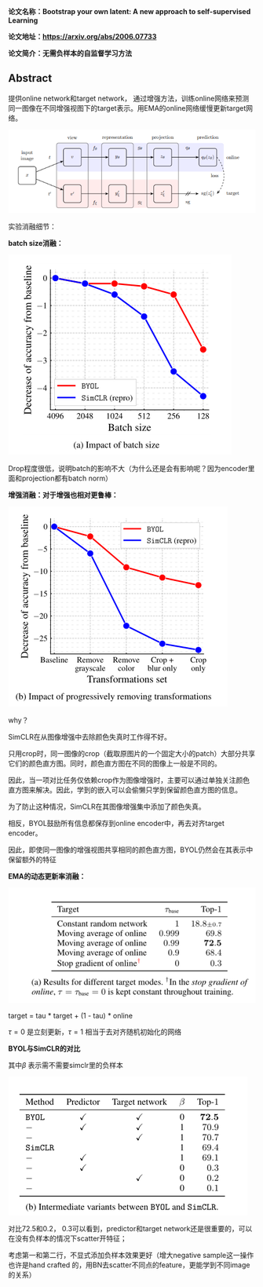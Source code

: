 **论文名称：Bootstrap your own latent: A new approach to self-supervised Learning**

**论文地址：https://arxiv.org/abs/2006.07733**

**论文简介：无需负样本的自监督学习方法**

## Abstract

提供online network和target network， 通过增强方法，训练online网络来预测同一图像在不同增强视图下的target表示。用EMA的online网络缓慢更新target网络。

![image-20230322031355340](./typoraimg/image-20230322031355340.png)

实验消融细节：

**batch size消融：**

![image-20230322040039038](./typoraimg/image-20230322040039038.png)

Drop程度很低，说明batch的影响不大（为什么还是会有影响呢？因为encoder里面和projection都有batch norm）

**增强消融：对于增强也相对更鲁棒：**

![image-20230322040107583](./typoraimg/image-20230322040107583.png)

why？

SimCLR在从图像增强中去除颜色失真时工作得不好。

只用crop时，同一图像的crop（截取原图片的一个固定大小的patch）大部分共享它们的颜色直方图。同时，颜色直方图在不同的图像上一般是不同的。

因此，当一项对比任务仅依赖crop作为图像增强时，主要可以通过单独关注颜色直方图来解决。因此，学到的嵌入可以会偷懒只学到保留颜色直方图的信息。

为了防止这种情况，SimCLR在其图像增强集中添加了颜色失真。

相反，BYOL鼓励所有信息都保存到online encoder中，再去对齐target encoder。

因此，即使同一图像的增强视图共享相同的颜色直方图，BYOL仍然会在其表示中保留额外的特征

**EMA的动态更新率消融：**

![image-20230322033805224](./typoraimg/image-20230322033805224.png)

target = tau * target + (1 - tau) * online

$\tau = 0$ 是立刻更新，$\tau = 1$ 相当于去对齐随机初始化的网络

**BYOL与SimCLR的对比**

其中$\beta$ 表示需不需要simclr里的负样本

![image-20230322034732191](./typoraimg/image-20230322034732191.png)

对比72.5和0.2， 0.3可以看到，predictor和target network还是很重要的，可以在没有负样本的情况下scatter开特征；

考虑第一和第二行，不显式添加负样本效果更好（增大negative sample这一操作也许是hand crafted 的，用BN去scatter不同点的feature，更能学到不同image的关系）